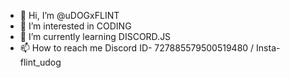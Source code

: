 - 👋 Hi, I’m @uDOGxFLINT
- 👀 I’m interested in CODING
- 🌱 I’m currently learning DISCORD.JS
- 📫 How to reach me Discord ID- 727885579500519480  /  Insta- flint_udog

<!---
uDOGxFLINT/uDOGxFLINT is a ✨ special ✨ repository because its `README.md` (this file) appears on your GitHub profile.
You can click the Preview link to take a look at your changes.
--->
